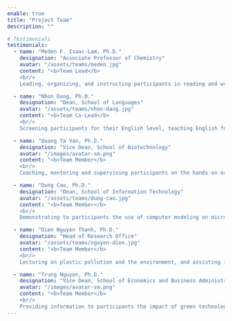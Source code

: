 ```yaml
---
enable: true
title: "Project Team"
description: ""

# Testimonials
testimonials:
  - name: "Meden F. Isaac-Lam, Ph.D."
    designation: "Associate Professor of Chemistry"
    avatar: "/assets/teams/meden.jpg"
    content: "<b>Team Lead</b>
    <br/>
    Leading, organizing, and instructing participants in reading and writing journal-style scientific manuscripts, as well as providing instructions on laboratory safety, ethics, data acquisition, and manuscript submission, while coordinating team members' goals."

  - name: "Nhon Dang, Ph.D."
    designation: "Dean, School of Languages"
    avatar: "/assets/teams/nhon-dang.jpg"
    content: "<b>Team Co-Lead</b>
    <br/>
    Screening participants for their English level, teaching English for science and technology, and assessing progress of participants before and after the project.."

  - name: "Quang Ta Van, Ph.D."
    designation: "Vice Dean, School of Biotechnology"
    avatar: "/images/avatar-sm.png"
    content: "<b>Team Member</b>
    <br/>
    Coaching, mentoring and supervising participants on the hands-on experiments on how to degrade plastic using biological methods in the laboratory setting."

  - name: "Dung Cao, Ph.D."
    designation: "Dean, School of Information Technology"
    avatar: "/assets/teams/dung-cao.jpg"
    content: "<b>Team Member</b>
    <br/>
    Demonstrating to participants the use of computer modeling on microbial and enzymatic degradation of plastic."

  - name: "Dien Nguyen Thanh, Ph.D."
    designation: "Head of Research Office"
    avatar: "/assets/teams/nguyen-dien.jpg"
    content: "<b>Team Member</b>
    <br/>
    Lecturing on plastic pollution and the environment, and assisting in the recruitment of participants from several universities in the Mekong Delta via social media."

  - name: "Trung Nguyen, Ph.D."
    designation: "Vice Dean, School of Economics and Business Administration"
    avatar: "/images/avatar-sm.png"
    content: "<b>Team Member</b>
    <br/>
    Providing information to participants the impact of green technology and clean sustainable environment on the business sector and the economy in Vietnam."
---
```

